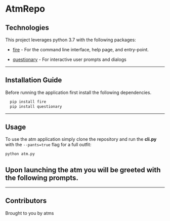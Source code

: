 # AtmRepo
## Technologies

This project leverages python 3.7 with the following packages:

* [fire](https://github.com/google/python-fire) - For the command line interface, help page, and entry-point.

* [questionary](https://github.com/tmbo/questionary) - For interactive user prompts and dialogs

---

## Installation Guide

Before running the application first install the following dependencies.

```python
  pip install fire
  pip install questionary
```

---

## Usage

To use the atm application simply clone the repository and run the **cli.py** with the `--pants=true` flag for a full outfit:

```python
python atm.py
```

Upon launching the atm you will be greeted with the following prompts.
---

---

## Contributors

Brought to you by atms
